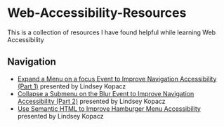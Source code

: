 # Web-Accessibility-Resources
This is a collection of resources I have found helpful while learning Web Accessibility
## Navigation
- [Expand a Menu on a focus Event to Improve Navigation Accessibility (Part 1)](https://codepen.io/bryanbesnyi/pen/bJeRGb) presented by Lindsey Kopacz
- [Collapse a Submenu on the Blur Event to Improve Navigation Accessibility (Part 2)](https://codepen.io/bryanbesnyi/pen/zXBwKr) presented by Lindsey Kopacz
- [Use Semantic HTML to Improve Hamburger Menu Accessibility](https://codepen.io/bryanbesnyi/pen/PVZKVM) presented by Lindsey Kopacz
